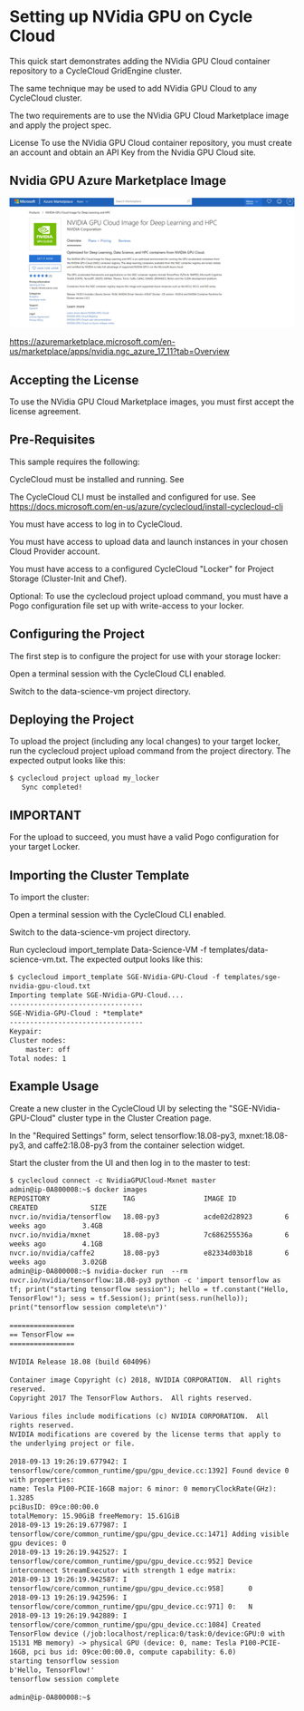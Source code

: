 # Setting up NVidia GPU on Cycle Cloud

This quick start demonstrates adding the NVidia GPU Cloud container repository to a CycleCloud GridEngine cluster. 

The same technique may be used to add NVidia GPU Cloud to any CycleCloud cluster. 

The two requirements are to use the NVidia GPU Cloud Marketplace image and apply the project spec.

License
To use the NVidia GPU Cloud container repository, you must create an account and obtain an API Key from the Nvidia GPU Cloud site.

## Nvidia GPU Azure Marketplace Image

![NvidiaGPU](Images\NvidiaGPU.JPG)

https://azuremarketplace.microsoft.com/en-us/marketplace/apps/nvidia.ngc_azure_17_11?tab=Overview

## Accepting the License 

To use the NVidia GPU Cloud Marketplace images, you must first accept the license agreement.


## Pre-Requisites

This sample requires the following:

CycleCloud must be installed and running. See 

The CycleCloud CLI must be installed and configured for use. See https://docs.microsoft.com/en-us/azure/cyclecloud/install-cyclecloud-cli

You must have access to log in to CycleCloud.

You must have access to upload data and launch instances in your chosen Cloud Provider account.

You must have access to a configured CycleCloud "Locker" for Project Storage (Cluster-Init and Chef).

Optional: To use the cyclecloud project upload <locker> command, you must have a Pogo configuration file set up with write-access to your locker.

## Configuring the Project

The first step is to configure the project for use with your storage locker:

Open a terminal session with the CycleCloud CLI enabled.

Switch to the data-science-vm project directory.

## Deploying the Project

To upload the project (including any local changes) to your target locker, run the cyclecloud project upload command from the project directory. The expected output looks like this:

```
$ cyclecloud project upload my_locker
   Sync completed!
```

## IMPORTANT

For the upload to succeed, you must have a valid Pogo configuration for your target Locker.

## Importing the Cluster Template

To import the cluster:

Open a terminal session with the CycleCloud CLI enabled.

Switch to the data-science-vm project directory.

Run cyclecloud import_template Data-Science-VM -f templates/data-science-vm.txt. The expected output looks like this:

```
$ cyclecloud import_template SGE-NVidia-GPU-Cloud -f templates/sge-nvidia-gpu-cloud.txt
Importing template SGE-NVidia-GPU-Cloud....
---------------------------------
SGE-NVidia-GPU-Cloud : *template*
---------------------------------
Keypair:
Cluster nodes:
    master: off
Total nodes: 1
```

## Example Usage

Create a new cluster in the CycleCloud UI by selecting the "SGE-NVidia-GPU-Cloud" cluster type in the Cluster Creation page.

In the "Required Settings" form, select tensorflow:18.08-py3, mxnet:18.08-py3, and caffe2:18.08-py3 from the container selection widget.

Start the cluster from the UI and then log in to the master to test:

```
$ cyclecloud connect -c NvidiaGPUCloud-Mxnet master
admin@ip-0A800008:~$ docker images
REPOSITORY                  TAG                 IMAGE ID            CREATED             SIZE
nvcr.io/nvidia/tensorflow   18.08-py3           acde02d28923        6 weeks ago         3.4GB
nvcr.io/nvidia/mxnet        18.08-py3           7c686255536a        6 weeks ago         4.1GB
nvcr.io/nvidia/caffe2       18.08-py3           e82334d03b18        6 weeks ago         3.02GB
admin@ip-0A800008:~$ nvidia-docker run  --rm nvcr.io/nvidia/tensorflow:18.08-py3 python -c 'import tensorflow as tf; print("starting tensorflow session"); hello = tf.constant("Hello, TensorFlow!"); sess = tf.Session(); print(sess.run(hello)); print("tensorflow session complete\n")'

================
== TensorFlow ==
================

NVIDIA Release 18.08 (build 604096)

Container image Copyright (c) 2018, NVIDIA CORPORATION.  All rights reserved.
Copyright 2017 The TensorFlow Authors.  All rights reserved.

Various files include modifications (c) NVIDIA CORPORATION.  All rights reserved.
NVIDIA modifications are covered by the license terms that apply to the underlying project or file.

2018-09-13 19:26:19.677942: I tensorflow/core/common_runtime/gpu/gpu_device.cc:1392] Found device 0 with properties:
name: Tesla P100-PCIE-16GB major: 6 minor: 0 memoryClockRate(GHz): 1.3285
pciBusID: 09ce:00:00.0
totalMemory: 15.90GiB freeMemory: 15.61GiB
2018-09-13 19:26:19.677987: I tensorflow/core/common_runtime/gpu/gpu_device.cc:1471] Adding visible gpu devices: 0
2018-09-13 19:26:19.942527: I tensorflow/core/common_runtime/gpu/gpu_device.cc:952] Device interconnect StreamExecutor with strength 1 edge matrix:
2018-09-13 19:26:19.942587: I tensorflow/core/common_runtime/gpu/gpu_device.cc:958]      0
2018-09-13 19:26:19.942596: I tensorflow/core/common_runtime/gpu/gpu_device.cc:971] 0:   N
2018-09-13 19:26:19.942889: I tensorflow/core/common_runtime/gpu/gpu_device.cc:1084] Created TensorFlow device (/job:localhost/replica:0/task:0/device:GPU:0 with 15131 MB memory) -> physical GPU (device: 0, name: Tesla P100-PCIE-16GB, pci bus id: 09ce:00:00.0, compute capability: 6.0)
starting tensorflow session
b'Hello, TensorFlow!'
tensorflow session complete

admin@ip-0A800008:~$
```